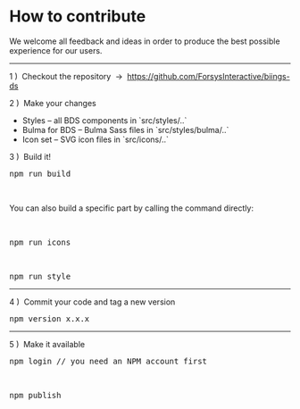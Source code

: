 <h1 class="title is-1 is-serif">How to contribute</h1>
<p class="subtitle is-5">
    We welcome all feedback and ideas in order to produce the best possible experience for our users.
</p>

<hr class="is-visible">

<p class="title is-6 has-text-weight-semibold">1 )&nbsp; Checkout the repository &nbsp;→&nbsp; <a href="https://github.com/ForsysInteractive/biings-ds">https://github.com/ForsysInteractive/biings-ds</a></p>

<p class="title is-6 has-text-weight-semibold">2 )&nbsp; Make your changes</p>
<ul class="list">
    <li>Styles – all BDS components in `src/styles/..`</li>
    <li>Bulma for BDS – Bulma Sass files in `src/styles/bulma/..`</li>
    <li>Icon set – SVG icon files in `src/icons/..`</li>
</ul>

<p class="title is-6 has-text-weight-semibold">3 )&nbsp; Build it!</p>
<pre data-lang="bash">npm run build</pre>
<br>
<p>You can also build a specific part by calling the command directly:</p><br>
<pre data-lang="bash">npm run icons</pre>
<br>
<pre data-lang="bash">npm run style</pre>

<hr class="is-small">

<p class="title is-6 has-text-weight-semibold">4 )&nbsp; Commit your code and tag a new version</p>
<pre data-lang="bash">npm version x.x.x</pre>

<hr class="is-small">

<p class="title is-6 has-text-weight-semibold">5 )&nbsp; Make it available</p>

<pre data-lang="bash">npm login // you need an NPM account first</pre>
<br>
<pre data-lang="bash">npm publish</pre>